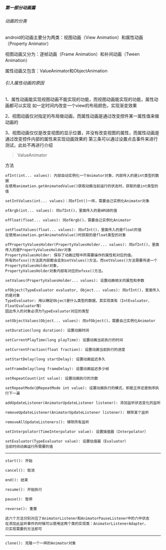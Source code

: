 ##### 第一部分动画篇

###### 动画的分类

android的动画主要分为两类：视图动画（View Animation）和属性动画（Property Animator）

视图动画又分为：逐帧动画（Frame Animation）和补间动画（Tween Animation）

属性动画又包含：ValueAnimator和ObjectAnimation

###### 引入属性动画的原因

1、属性动画能实现视图动画不能实现的功能，而视图动画能实现的功能，属性动画都可以实现
如一定时间内改变一个view的布局颜色，实现渐变效果

2、视图动画仅对指定的布局做动画，而属性动画是通过改变控件某一属性值来做动画的

3、视图动画仅仅是改变视图的显示位置，并没有改变视图的属性，而属性动画是通过改变控件内部的属性来实现动画效果的
第三条可以通过设置点击事件来进行测试，此处不再进行介绍

> ValueAnimator

方法

    ofInt(int... values): 内部自动实例化一个Animator对象，内部传入的是int类型的数据
    在使用animation.getAnimatedValue()获取动画当前运行的状态时，获取的是int类型的值

    setIntValues(int... values)：同ofInt()一样，需要自己实例化Animator对象

    ofArgb(int... values): 同ofInt()，里面传入的是ARGB的值

    ofFloat(float... values): 同ofArgb()，需要自己实例化Animator

    setFloatValues(float... values): 同ofInt()，里面传入的是float的值
    在使用animation.getAnimatedValue()时获取的是float类型的对象

    ofPropertyValuesHolder(PropertyValuesHolder... values): 同ofInt()，里面传入的是PropertyValuesHolder对象
    PropertyValuesHolder: 保存了动画过程中所需要操作的属性和对应的值。
    所有的ofxxx()方法其内部都会走到setValues()方法，而setValues()方法需要传递一个PropertyValuesHolder对象，
    PropertyValuesHolder对象内部有对应的ofxxx()方法。

    setValues(PropertyValuesHolder... values): 设置动画相关的属性和参数

    ofObject(TypeEvaluator evaluator, Object... values): 同ofInt()，里面传入的是对象
    TypeEvaluator: 用以确定Object是什么类型的数据，其实现类有（IntEvaluator、FloatEvaluator等）
    因此传入的对象必须为TypeEvaluator对应的类型

    setObjectValues(Object... values): 同ofObject()，需要自己实例化Animator

    setDuration(long duration): 设置动画时间

    setCurrentPlayTime(long playTime): 设置动画当前执行的时间

    setCurrentFraction(float fraction): 设置动画当前执行的进度

    setStartDelay(long startDelay): 设置动画延迟多久

    setFrameDelay(long frameDelay): 设置动画延迟多少帧

    setRepeatCount(int value): 设置动画执行的次数

    setRepeatMode(@RepeatMode int value): 设置动画执行的模式，即是正序还是倒序执行下一遍

    addUpdateListener(AnimatorUpdateListener listener): 添加监听状态变化的监听

    removeUpdateListener(AnimatorUpdateListener listener): 移除某个监听

    removeAllUpdateListeners(): 移除所有监听

    setInterpolator(TimeInterpolator value): 设置插值器（Interpolator）

    setEvaluator(TypeEvaluator value): 设置估值器（Evaluator）
    当前时间动画运行所需要的值

---
    start(): 开始

    cancel(): 取消

    end(): 结束

    resume(): 开始执行

    pause(): 暂停

    reverse(): 重置

    这六个方法分别对应了AnimatorListener和AnimatorPauseListener中的六中状态
    在添加此监听事件的时候可以使用这两个类的实现类：AnimatorListenerAdapter，
    只实现需要的方法即可

---

    clone(): 克隆一个一样的Animator对象

